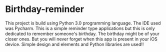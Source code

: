 # Birthday-reminder

This project is build using Python 3.0 programming language. The IDE used was Pycharm. This is a simple reminder type applications but this is only dedicated to remember someone's birthday. The birthday might be of your closer ones. But you will never forget when this app is present in your iOS device. Simple design and elements and Python libraries are used!! 
